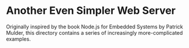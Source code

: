 
Another Even Simpler Web Server
====================================

Originally inspired by the book Node.js for Embedded Systems by Patrick Mulder, this directory contains a series of increasingly more-complicated examples.

